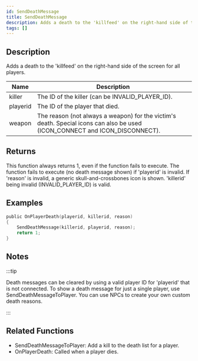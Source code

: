 ```yaml
---
id: SendDeathMessage
title: SendDeathMessage
description: Adds a death to the 'killfeed' on the right-hand side of the screen for all players.
tags: []
---
```


## Description

Adds a death to the 'killfeed' on the right-hand side of the screen for all players.

| Name | Description |
| --- | --- |
| killer | The ID of the killer (can be INVALID_PLAYER_ID). |
| playerid | The ID of the player that died. |
| weapon | The reason (not always a weapon) for the victim's death. Special icons can also be used (ICON_CONNECT and ICON_DISCONNECT). |

## Returns

This function always returns 1, even if the function fails to execute. The function fails to execute (no death message shown) if 'playerid' is invalid. If 'reason' is invalid, a generic skull-and-crossbones icon is shown. 'killerid' being invalid (INVALID_PLAYER_ID) is valid.

## Examples

```c
public OnPlayerDeath(playerid, killerid, reason)
{
    SendDeathMessage(killerid, playerid, reason);
    return 1;
}
```

## Notes

:::tip

Death messages can be cleared by using a valid player ID for 'playerid' that is not connected. To show a death message for just a single player, use SendDeathMessageToPlayer. You can use NPCs to create your own custom death reasons.

:::

## Related Functions

- SendDeathMessageToPlayer: Add a kill to the death list for a player.
- OnPlayerDeath: Called when a player dies.
